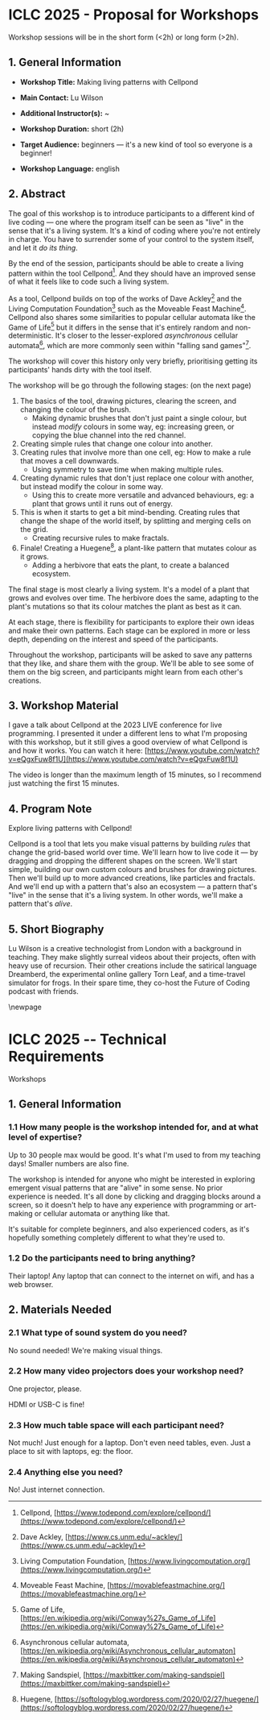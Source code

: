 # ICLC 2025 - Proposal for Workshops

Workshop sessions will be in the short form (<2h) or long form (>2h).

## 1. General Information

- **Workshop Title:** Making living patterns with Cellpond

- **Main Contact:** Lu Wilson

- **Additional Instructor(s):** ~

- **Workshop Duration:** short (2h)

- **Target Audience:** beginners — it's a new kind of tool so everyone is a beginner!

- **Workshop Language:** english

## 2. Abstract

<!-- Please support your submission with a clear description of your workshop, its goals, and its context. Peer review and acceptance will be based on this abstract, and it will also be published in the proceedings of the conference.

Max. 700 words. -->

The goal of this workshop is to introduce participants to a different kind of live coding — one where the program itself can be seen as "live" in the sense that it's a living system. It's a kind of coding where you're not entirely in charge. You have to surrender some of your control to the system itself, and let it _do its thing_.

By the end of the session, participants should be able to create a living pattern within the tool Cellpond[^cellpond]. And they should have an improved sense of what it feels like to code such a living system.

As a tool, Cellpond builds on top of the works of Dave Ackley[^dave] and the Living Computation Foundation[^lcf] such as the Moveable Feast Machine[^mfm]. Cellpond also shares some similarities to popular cellular automata like the Game of Life[^gol] but it differs in the sense that it's entirely random and non-deterministic. It's closer to the lesser-explored _asynchronous_ cellular automata[^async], which are more commonly seen within "falling sand games"[^sandspiel].

The workshop will cover this history only very briefly, prioritising getting its participants' hands dirty with the tool itself.

The workshop will be go through the following stages: (on the next page)

1. The basics of the tool, drawing pictures, clearing the screen, and changing the colour of the brush.
   - Making dynamic brushes that don't just paint a single colour, but instead _modify_ colours in some way, eg: increasing green, or copying the blue channel into the red channel.
2. Creating simple rules that change one colour into another.
3. Creating rules that involve more than one cell, eg: How to make a rule that moves a cell downwards.
   - Using symmetry to save time when making multiple rules.
4. Creating dynamic rules that don't just replace one colour with another, but instead modify the colour in some way.
   - Using this to create more versatile and advanced behaviours, eg: a plant that grows until it runs out of energy.
5. This is when it starts to get a bit mind-bending. Creating rules that change the shape of the world itself, by splitting and merging cells on the grid.
   - Creating recursive rules to make fractals.
6. Finale! Creating a Huegene[^huegene], a plant-like pattern that mutates colour as it grows.
   - Adding a herbivore that eats the plant, to create a balanced ecosystem.

The final stage is most clearly a living system. It's a model of a plant that grows and evolves over time. The herbivore does the same, adapting to the plant's mutations so that its colour matches the plant as best as it can.

At each stage, there is flexibility for participants to explore their own ideas and make their own patterns. Each stage can be explored in more or less depth, depending on the interest and speed of the participants.

Throughout the workshop, participants will be asked to save any patterns that they like, and share them with the group. We'll be able to see some of them on the big screen, and participants might learn from each other's creations.

[^cellpond]: Cellpond, [https://www.todepond.com/explore/cellpond/](https://www.todepond.com/explore/cellpond/)
[^dave]: Dave Ackley, [https://www.cs.unm.edu/~ackley/](https://www.cs.unm.edu/~ackley/)
[^lcf]: Living Computation Foundation, [https://www.livingcomputation.org/](https://www.livingcomputation.org/)
[^mfm]: Moveable Feast Machine, [https://movablefeastmachine.org/](https://movablefeastmachine.org/)
[^gol]: Game of Life, [https://en.wikipedia.org/wiki/Conway%27s_Game_of_Life](https://en.wikipedia.org/wiki/Conway%27s_Game_of_Life)
[^async]: Asynchronous cellular automata, [https://en.wikipedia.org/wiki/Asynchronous_cellular_automaton](https://en.wikipedia.org/wiki/Asynchronous_cellular_automaton)
[^sandspiel]: Making Sandspiel, [https://maxbittker.com/making-sandspiel](https://maxbittker.com/making-sandspiel)
[^huegene]: Huegene, [https://softologyblog.wordpress.com/2020/02/27/huegene/](https://softologyblog.wordpress.com/2020/02/27/huegene/)

## 3. Workshop Material

<!-- - If you already have links to video or audio material related to this workshop, please provide links here. Please respect a maximum of 15 minutes of video for review.

- If there are any links to other bibliography or workshop related material you'd like to share, please provide them here. -->

I gave a talk about Cellpond at the 2023 LIVE conference for live programming. I presented it under a different lens to what I'm proposing with this workshop, but it still gives a good overview of what Cellpond is and how it works. You can watch it here: [https://www.youtube.com/watch?v=eQgxFuw8f1U](https://www.youtube.com/watch?v=eQgxFuw8f1U)

The video is longer than the maximum length of 15 minutes, so I recommend just watching the first 15 minutes.

## 4. Program Note

<!-- Please provide a short (max. 150 words) program note. This will be shared in the online Conference program and used for any printed program materials. -->

Explore living patterns with Cellpond!

Cellpond is a tool that lets you make visual patterns by building _rules_ that change the grid-based world over time. We'll learn how to live code it — by dragging and dropping the different shapes on the screen. We'll start simple, building our own custom colours and brushes for drawing pictures. Then we'll build up to more advanced creations, like particles and fractals. And we'll end up with a pattern that's also an ecosystem — a pattern that's "live" in the sense that it's a living system. In other words, we'll make a pattern that's _alive_.

## 5. Short Biography

<!-- Please provide a short (max. 150 words) biography for each instructor leading this workshop. These will be published in the proceedings of the conference. -->

Lu Wilson is a creative technologist from London with a background in teaching. They make slightly surreal videos about their projects, often with heavy use of recursion. Their other creations include the satirical language Dreamberd, the experimental online gallery Torn Leaf, and a time-travel simulator for frogs. In their spare time, they co-host the Future of Coding podcast with friends.

<!-- **PLEASE DON'T FORGET TO FILL OUT THE TECHNICAL QUESTIONNAIRE BELOW!** -->

\newpage

# ICLC 2025 -- Technical Requirements

Workshops

## 1. General Information

### 1.1 How many people is the workshop intended for, and at what level of expertise?

<!-- Please think about whether it works with a larger or smaller group, and any prerequisites to participation. -->

Up to 30 people max would be good. It's what I'm used to from my teaching days! Smaller numbers are also fine.

The workshop is intended for anyone who might be interested in exploring emergent visual patterns that are "alive" in some sense. No prior experience is needed. It's all done by clicking and dragging blocks around a screen, so it doesn't help to have any experience with programming or art-making or cellular automata or anything like that.

It's suitable for complete beginners, and also experienced coders, as it's hopefully something completely different to what they're used to.

### 1.2 Do the participants need to bring anything?

<!-- Other than their laptop? -->

Their laptop! Any laptop that can connect to the internet on wifi, and has a web browser.

## 2. Materials Needed

### 2.1 What type of sound system do you need?

<!-- I.e. do you need a full PA system, or would a single active speaker be enough? -->

No sound needed! We're making visual things.

### 2.2 How many video projectors does your workshop need?

<!-- Please also state what connector type you need (HDMI, VGA, ...), and the ideal or minimum resolution. -->

One projector, please.

HDMI or USB-C is fine!

### 2.3 How much table space will each participant need?

<!-- Please also take into account the space needed if additional hardware or soldering is involved. -->

Not much! Just enough for a laptop. Don't even need tables, even. Just a place to sit with laptops, eg: the floor.

### 2.4 Anything else you need?

<!-- Cables, adapters, anything else you can't bring yourself? Are there any specific tools (soldering irons, etc), that the participants of the workshop would need? -->

No! Just internet connection.
